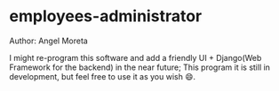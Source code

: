 # employees-administrator
Author: Angel Moreta

I might re-program this software and add a friendly UI + Django(Web Framework for the backend) in the near future;
This program it is still in development, but feel free to use it as you wish 😄.

